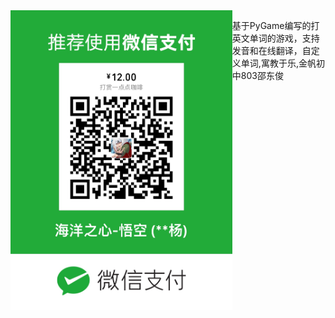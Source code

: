  <img alt="这些游戏寓教于乐,感觉不错就打赏一杯咖啡吧" src="https://github.com/shaohaiyang/easyPython/blob/master/weixin_pay.jpeg" align="left" height="480">
 
 
基于PyGame编写的打英文单词的游戏，支持发音和在线翻译，自定义单词,寓教于乐,金帆初中803邵东俊
